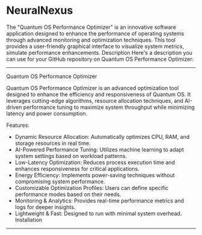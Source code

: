 # NeuralNexus
The "Quantum OS Performance Optimizer" is an innovative software application designed to enhance the performance of operating systems through advanced monitoring and optimization techniques. This tool provides a user-friendly graphical interface to visualize system metrics, simulate performance enhancements.
Description
Here's a description you can use for your GitHub repository on Quantum OS Performance Optimizer:

---

 Quantum OS Performance Optimizer

Quantum OS Performance Optimizer is an advanced optimization tool designed to enhance the efficiency and responsiveness of Quantum OS. It leverages cutting-edge algorithms, resource allocation techniques, and AI-driven performance tuning to maximize system throughput while minimizing latency and power consumption.

  Features:
- Dynamic Resource Allocation: Automatically optimizes CPU, RAM, and storage resources in real time.  
- AI-Powered Performance Tuning: Utilizes machine learning to adapt system settings based on workload patterns.  
- Low-Latency Optimization: Reduces process execution time and enhances responsiveness for critical applications.  
- Energy Efficiency: Implements power-saving techniques without compromising system performance.  
- Customizable Optimization Profiles: Users can define specific performance modes based on their needs.  
- Monitoring & Analytics: Provides real-time performance metrics and logs for deeper insights.  
- Lightweight & Fast: Designed to run with minimal system overhead.  
 Installation
  


---


